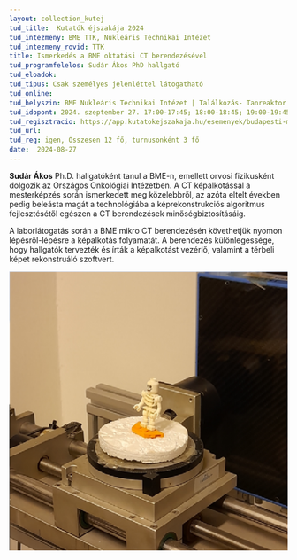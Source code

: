 ```yaml
---
layout: collection_kutej
tud_title:  Kutatók éjszakája 2024
tud_intezmeny: BME TTK, Nukleáris Technikai Intézet
tud_intezmeny_rovid: TTK
title: Ismerkedés a BME oktatási CT berendezésével
tud_programfelelos: Sudár Ákos PhD hallgató
tud_eloadok: 
tud_tipus: Csak személyes jelenléttel látogatható
tud_online: 
tud_helyszin: BME Nukleáris Technikai Intézet | Találkozás- Tanreaktor épülete előtt. Laborgyakorlat- az ST épület alagsorában. (1111 Budapest, Műegyetem rkp. 3.)
tud_idopont: 2024. szeptember 27. 17:00-17:45; 18:00-18:45; 19:00-19:45; 20:00-20:45
tud_regisztracio: https://app.kutatokejszakaja.hu/esemenyek/budapesti-muszaki-es-gazdasagtudomanyi-egyetem-bme/ismerkedes-a-bme-oktatasi-ct-berendezesevel
tud_url: 
tud_reg: igen, Összesen 12 fő, turnusonként 3 fő
date:  2024-08-27
---
```


**Sudár Ákos** Ph.D. hallgatóként tanul a BME-n, emellett orvosi fizikusként dolgozik az Országos Onkológiai Intézetben. A CT képalkotással a mesterképzés során ismerkedett meg közelebbről, az azóta eltelt években pedig beleásta magát a technológiába a képrekonstrukciós algoritmus fejlesztésétől egészen a CT berendezések minőségbiztosításáig. 

A laborlátogatás során a BME mikro CT berendezésén követhetjük nyomon lépésről-lépésre a képalkotás folyamatát. A berendezés különlegessége, hogy hallgatók tervezték és írták a képalkotást vezérlő, valamint a térbeli képet rekonstruáló szoftvert.

![Ismerkedés a BME oktatási CT berendezésével](../2024/images/ismerkedes-a-bme-oktatasi-ct-berendezesevel.png)
